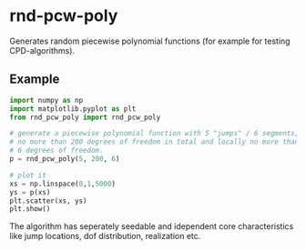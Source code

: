 # rnd-pcw-poly

Generates random piecewise polynomial functions (for example for testing CPD-algorithms).

## Example

```python
import numpy as np
import matplotlib.pyplot as plt
from rnd_pcw_poly import rnd_pcw_poly

# generate a piecewise polynomial function with 5 "jumps" / 6 segments;
# no more than 200 degrees of freedom in total and locally no more than
# 6 degrees of freedom. 
p = rnd_pcw_poly(5, 200, 6)

# plot it
xs = np.linspace(0,1,5000)
ys = p(xs)
plt.scatter(xs, ys)
plt.show()
```

The algorithm has seperately seedable and idependent core characteristics like jump locations, dof distribution, realization etc.
